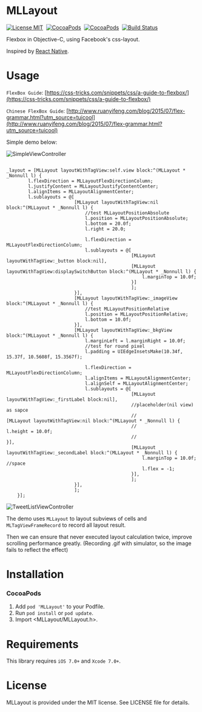 MLLayout
==============
[![License MIT](https://img.shields.io/badge/license-MIT-green.svg?style=flat)](https://raw.githubusercontent.com/molon/MLLayout/master/LICENSE)&nbsp;
[![CocoaPods](http://img.shields.io/cocoapods/v/MLLayout.svg?style=flat)](http://cocoapods.org/?q=MLLayout)&nbsp;
[![CocoaPods](http://img.shields.io/cocoapods/p/MLLayout.svg?style=flat)](http://cocoapods.org/?q=MLLayout)&nbsp;
[![Build Status](https://travis-ci.org/molon/MLLayout.svg?branch=master)](https://travis-ci.org/molon/MLLayout)&nbsp;

Flexbox in Objective-C, using Facebook's css-layout.

Inspired by [React Native](https://github.com/facebook/react-native).

Usage
==============
`FlexBox Guide`: [https://css-tricks.com/snippets/css/a-guide-to-flexbox/](https://css-tricks.com/snippets/css/a-guide-to-flexbox/)

`Chinese FlexBox Guide`: [http://www.ruanyifeng.com/blog/2015/07/flex-grammar.html?utm_source=tuicool](http://www.ruanyifeng.com/blog/2015/07/flex-grammar.html?utm_source=tuicool)

Simple demo below: 

![SimpleViewController](https://github.com/molon/MLLayout/blob/master/SimpleViewController.gif?raw=true)

```

_layout = [MLLayout layoutWithTagView:self.view block:^(MLLayout * _Nonnull l) {
        l.flexDirection = MLLayoutFlexDirectionColumn;
        l.justifyContent = MLLayoutJustifyContentCenter;
        l.alignItems = MLLayoutAlignmentCenter;
        l.sublayouts = @[
                         [MLLayout layoutWithTagView:nil block:^(MLLayout * _Nonnull l) {
                             //test MLLayoutPositionAbsolute
                             l.position = MLLayoutPositionAbsolute;
                             l.bottom = 20.0f;
                             l.right = 20.0;
                             
                             l.flexDirection = MLLayoutFlexDirectionColumn;
                             l.sublayouts = @[
                                              [MLLayout layoutWithTagView:_button block:nil],
                                              [MLLayout layoutWithTagView:displaySwitchButton block:^(MLLayout * _Nonnull l) {
                                                  l.marginTop = 10.0f;
                                              }]
                                              ];
                         }],
                         [MLLayout layoutWithTagView:_imageView block:^(MLLayout * _Nonnull l) {
                             //test MLLayoutPositionRelative
                             l.position = MLLayoutPositionRelative;
                             l.bottom = 10.0f;
                         }],
                         [MLLayout layoutWithTagView:_bkgView block:^(MLLayout * _Nonnull l) {
                             l.marginLeft = l.marginRight = 10.0f;
                             //test for round pixel
                             l.padding = UIEdgeInsetsMake(10.34f, 15.37f, 10.5608f, 15.3567f);
                             
                             l.flexDirection = MLLayoutFlexDirectionColumn;
                             l.alignItems = MLLayoutAlignmentCenter;
                             l.alignSelf = MLLayoutAlignmentCenter;
                             l.sublayouts = @[
                                              [MLLayout layoutWithTagView:_firstLabel block:nil],
                                              //placeholder(nil view) as sapce
                                              //                                              [MLLayout layoutWithTagView:nil block:^(MLLayout * _Nonnull l) {
                                              //                                                  l.height = 10.0f;
                                              //                                              }],
                                              [MLLayout layoutWithTagView:_secondLabel block:^(MLLayout * _Nonnull l) {
                                                  l.marginTop = 10.0f; //space
                                                  l.flex = -1;
                                              }],
                                              ];
                         }],
                         ];
    }];

```

![TweetListViewController](https://github.com/molon/MLLayout/blob/master/TweetListViewController.gif?raw=true)

The demo uses `MLLayout` to layout subviews of cells and `MLTagViewFrameRecord` to record all layout result.

Then we can ensure that never executed layout calculation twice, improve scrolling performance greatly. (Recording .gif with simulator, so the image fails to reflect the effect)


Installation
==============

### CocoaPods

1. Add `pod 'MLLayout'` to your Podfile.
2. Run `pod install` or `pod update`.
3. Import \<MLLayout/MLLayout.h\>.


Requirements
==============
This library requires `iOS 7.0+` and `Xcode 7.0+`.


License
==============
MLLayout is provided under the MIT license. See LICENSE file for details.

